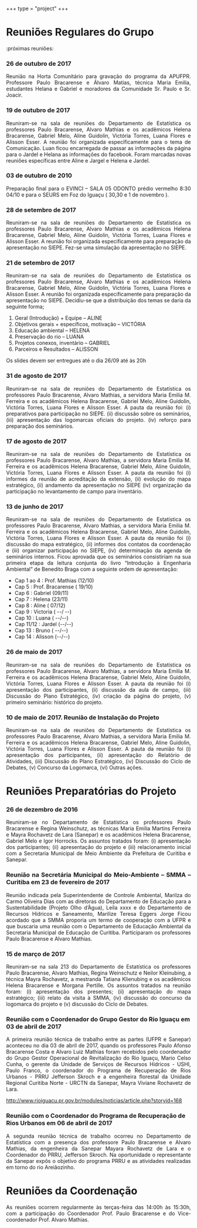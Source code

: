 +++
type = "project"
+++

Reuniões Regulares do Grupo
===========================

:próximas reuniões:

### 26 de outubro de 2017

<p align="justify">Reunião na Horta Comunitário para gravação do programa da APUFPR.
Professore Paulo Bracarense e Álvaro Matias, técnica Maria Emilia,
estudantes Helana e Gabriel e moradores da Comunidade Sr. Paulo e Sr.
Joacir.</p>

### 19 de outubro de 2017

<p align="justify">Reuniram-se na sala de reuniões do Departamento de Estatística os
professores Paulo Bracarense, Alvaro Mathias e os acadêmicos Helena
Bracarense, Gabriel Melo, Aline Guidolin, Victória Torres, Luana Flores
e Alisson Esser. A reunião foi organizada especificamente para o tema de
Comunicação. Luan ficou encarregada de passar as informações da página
para o Jardel e Helana as informações do facebook. Foram marcadas novas
reuniões específicas entre Aline e Jargel e Helena e Jardel.</p>

### 03 de outubro de 2010

<p align="justify">Preparação final para o EVINCI – SALA 05 ODONTO prédio vermelho 8:30
04/10 e para o SEURS em Foz do Iguaçu ( 30,30 e 1 de novembro ).</p>

### 28 de setembro de 2017

<p align="justify">Reuniram-se na sala de reuniões do Departamento de Estatística os
professores Paulo Bracarense, Alvaro Mathias e os acadêmicos Helena
Bracarense, Gabriel Melo, Aline Guidolin, Victória Torres, Luana Flores
e Alisson Esser. A reunião foi organizada especificamente para
preparação da apresentação no SIEPE. Fez-se uma simulação da
apresentação no SIEPE.</p>

### 21 de setembro de 2017

<p align="justify">Reuniram-se na sala de reuniões do Departamento de Estatística os
professores Paulo Bracarense, Alvaro Mathias e os acadêmicos Helena
Bracarense, Gabriel Melo, Aline Guidolin, Victória Torres, Luana Flores
e Alisson Esser. A reunião foi organizada especificamente para
preparação da apresentação no SIEPE. Decidiu-se que a distribuição dos
temas se daria da seguinte forma;</p>

1.  Geral (Introdução) + Equipe – ALINE
2.  Objetivos gerais + específicos, motivação – VICTÓRIA
3.  Educação ambiental – HELENA
4.  Preservação do rio – LUANA
5.  Projetos conexos, inventário – GABRIEL
6.  Parceiros e Resultados – ALISSON

Os slides devem ser entregues até o dia 26/09 até às 20h

### 31 de agosto de 2017

<p align="justify">Reuniram-se na sala de reuniões do Departamento de Estatística os
professores Paulo Bracarense, Alvaro Mathias, a servidora Maria Emilia
M. Ferreira e os acadêmicos Helena Bracarense, Gabriel Melo, Aline
Guidolin, Victória Torres, Luana Flores e Alisson Esser. A pauta da
reunião foi: (i) preparativos para participação no SIEPE. (ii) discussão
sobre os seminários, (iii) apresentação das logomarcas oficiais do
projeto. (iv) reforço para preparação dos seminários.</p>

### 17 de agosto de 2017

<p align="justify">Reuniram-se na sala de reuniões do Departamento de Estatística os
professores Paulo Bracarense, Alvaro Mathias, a servidora Maria Emilia
M. Ferreira e os acadêmicos Helena Bracarense, Gabriel Melo, Aline
Guidolin, Victória Torres, Luana Flores e Alisson Esser. A pauta da
reunião foi (i) informes da reunião de acreditação da extensão, (ii)
evolução do mapa estratégico, (ii) andamento da apresentação no SIEPE
(iv) organização da participação no levantamento de campo para
inventário.</p>

### 13 de junho de 2017

<p align="justify">Reuniram-se na sala de reuniões do Departamento de Estatística os
professores Paulo Bracarense, Alvaro Mathias, a servidora Maria Emilia
M. Ferreira e os acadêmicos Helena Bracarense, Gabriel Melo, Aline
Guidolin, Victória Torres, Luana Flores e Alisson Esser. A pauta da
reunião foi (i) discussão do mapa estratégico, (ii) informes dos
contatos da coordenação e (iii) organizar participação no SIEPE, (iv)
determinação da agenda de seminários internos. Ficou aprovada que os
seminários consistiriam na sua primeira etapa da leitura conjunta do
livro “Introdução à Engenharia Ambiental” de Benedito Braga com a
seguinte ordem de apresentação:</p>

-   Cap 1 ao 4 : Prof. Mathias (12/10)
-   Cap 5 : Prof. Bracarense ( 19/10)
-   Cap 6 : Gabriel (09/11)
-   Cap 7 : Helena (23/11)
-   Cap 8 : Aline ( 07/12)
-   Cap 9 : Victoria ( --/ --)
-   Cap 10 : Luana ( --/--)
-   Cap 11/12 : Jardel (--/--)
-   Cap 13 : Bruno ( --/--)
-   Cap 14 : Alisson (--/--)

### 26 de maio de 2017

<p align="justify">Reuniram-se na sala de reuniões do Departamento de Estatística os
professores Paulo Bracarense, Alvaro Mathias, a servidora Maria Emilia
M. Ferreira e os acadêmicos Helena Bracarense, Gabriel Melo, Aline
Guidolin, Victória Torres, Luana Flores e Alisson Esser. A pauta da
reunião foi (i) apresentação dos participantes, (ii) discussão da aula
de campo, (iii) Discussão do Plano Estratégico, (iv) criação da página
do projeto, (v) primeiro seminário: histórico do projeto.</p>

### 10 de maio de 2017. Reunião de Instalação do Projeto

<p align="justify">Reuniram-se na sala de reuniões do Departamento de Estatística os
professores Paulo Bracarense, Alvaro Mathias, a servidora Maria Emilia
M. Ferreira e os acadêmicos Helena Bracarense, Gabriel Melo, Aline
Guidolin, Victória Torres, Luana Flores e Alisson Esser. A pauta da
reunião foi (i) apresentação dos participantes, (ii) apresentação do
Relatório de Atividades, (iii) Discussão do Plano Estratégico, (iv)
Discussão do Ciclo de Debates, (v) Concurso da Logomarca, (vi) Outras
ações.</p>

Reuniões Preparatórias do Projeto
=================================

### 26 de dezembro de 2016

<p align="justify">Reuniram-se no Departamento de Estatística os professores Paulo
Bracarense e Regina Weinschutz, as técnicas Maria Emilia Martins
Ferreira e Mayra Rochavetz de Lara (Sanepar) e os acadêmicos Helena
Bracarense, Gabriel Melo e Igor Horrocks. Os assuntos tratados foram:
(i) apresentação dos participantes; (ii) apresentação do projeto e (iii)
relacionamento inicial com a Secretaria Municipal de Meio Ambiente da
Prefeitura de Curitiba e Sanepar.</p>

### <p align="justify">Reunião na Secretária Municipal do Meio-Ambiente – SMMA – Curitiba em 23 de fevereiro de 2017</p>

<p align="justify">Reunião indicada pela Superintendente de Controle Ambiental, Marilza do
Carmo Oliveira Dias com as diretoras do Departamento de Educação para a
Sustentabilidade (Projeto Olho d’Àgua), Leila xxxx e do Departamento de
Recursos Hídricos e Saneamento, Marilize Teresa Eggers Jorge Ficou
acordado que a SMMA proporia um termo de cooperação com a UFPR e que
buscaria uma reunião com o Departamento de Educação Ambiental da
Secretaria Municipal de Educação de Curitiba. Participaram os
professores Paulo Bracarense e Alvaro Mathias.</p>

### 15 de março de 2017

<p align="justify">Reuniram-se na sala 213 do Departamento de Estatística os professores
Paulo Bracarense, Alvaro Mathias, Regina Weinschutz e Neilor Kleinubing,
a técnica Mayra Rochavetz, a mestranda Tatiana Klienubing e os
acadêmicos Helena Bracarense e Morgana Pertille. Os assuntos tratados na
reunião foram: (i) apresentação dos presentes; (ii) apresentação do mapa
estratégico; (iii) relato da visita à SMMA, (iv) discussão do concurso
da logomarca do projeto e (v) discussão do Ciclo de Debates.</p>

### Reunião com o Coordenador do Grupo Gestor do Rio Iguaçu em 03 de abril de 2017

<p align="justify">A primeira reunião técnica de trabalho entre as partes (UFPR e Sanepar)
aconteceu no dia 03 de abril de 2017, quando os professores Paulo Afonso
Bracarense Costa e Alvaro Luiz Mathias foram recebidos pelo coordenador
do Grupo Gestor Operacional de Revitalização do Rio Iguaçu, Mario Celso
Cunha, o gerente da Unidade de Serviços de Recursos Hídricos - USHI,
Paulo Franco, o coordenador do Programa de Recuperação de Rios Urbanos -
PRRU Jefferson Skroch e a engenheira florestal da Unidade Regional
Curitiba Norte - URCTN da Sanepar, Mayra Viviane Rochavetz de Lara.</p>

<http://www.rioiguacu.pr.gov.br/modules/noticias/article.php?storyid=168>

### Reunião com o Coordenador do Programa de Recuperação de Rios Urbanos em 06 de abril de 2017

<p align="justify">A segunda reunião técnica de trabalho ocorreu no Departamento de
Estatística com a presença dos professore Paulo Bracarense e Alvaro
Mathias, da engenheira da Sanepar Mayara Rochavetz de Lara e o
Coordenador do PRRU, Jefferson Skroch. Na oportunidade o representante
da Sanepar expôs o objetivo do programa PRRU e as atividades realizadas
em torno do rio Areiãozinho.</p>

Reuniões da Coordenação
=======================

<p align="justify">As reuniões ocorrem regularmente às terças-feira das 14:00h às 15:30h,
com a participação do Coordenador Prof. Paulo Bracarense e do
Vice-coordenador Prof. Alvaro Mathias.</p>


